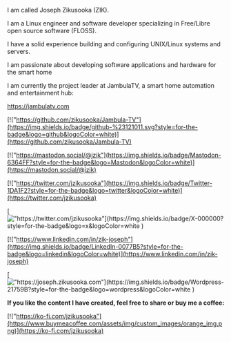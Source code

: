 I am called Joseph Zikusooka (ZIK).

I am a Linux engineer and software developer specializing in Free/Libre open source software (FLOSS).

I have a solid experience building and configuring UNIX/Linux systems and servers.

I am passionate about developing software applications and hardware for the smart home

I am currently the project leader at JambulaTV, a smart home automation and entertainment hub:

https://jambulatv.com


[!["https://github.com/zikusooka/Jambula-TV"](https://img.shields.io/badge/github-%23121011.svg?style=for-the-badge&logo=github&logoColor=white)](https://github.com/zikusooka/Jambula-TV)


[!["https://mastodon.social/@jzik"](https://img.shields.io/badge/Mastodon-6364FF?style=for-the-badge&logo=Mastodon&logoColor=white)](https://mastodon.social/@jzik)

[!["https://twitter.com/jzikusooka"](https://img.shields.io/badge/Twitter-1DA1F2?style=for-the-badge&logo=twitter&logoColor=white)](https://twitter.com/jzikusooka)

[!["https://twitter.com/jzikusooka"](https://img.shields.io/badge/X-000000?style=for-the-badge&logo=x&logoColor=white
)](https://twitter.com/jzikusooka)

[!["https://www.linkedin.com/in/zik-joseph"](https://img.shields.io/badge/LinkedIn-0077B5?style=for-the-badge&logo=linkedin&logoColor=white)](https://www.linkedin.com/in/zik-joseph)

[!["https://joseph.zikusooka.com"](https://img.shields.io/badge/Wordpress-21759B?style=for-the-badge&logo=wordpress&logoColor=white
)](https://joseph.zikusooka.com)


**If you like the content I have created, feel free to share or
buy me a coffee:**

[!["https://ko-fi.com/jzikusooka"](https://www.buymeacoffee.com/assets/img/custom_images/orange_img.png)](https://ko-fi.com/jzikusooka)

<!---
zikusooka/zikusooka is a ✨ special ✨ repository because its `README.md` (this file) appears on your GitHub profile.
You can click the Preview link to take a look at your changes.
--->
